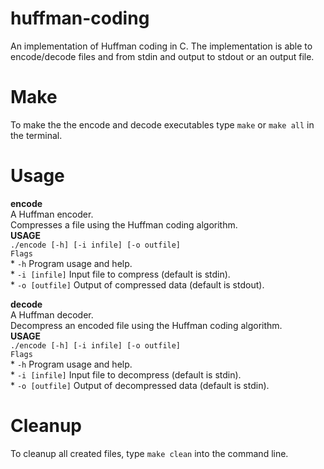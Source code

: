 # huffman-coding
An implementation of Huffman coding in C. The implementation is able to encode/decode files and from stdin and output to stdout or an output file. 

# Make
To make the the encode and decode executables type `make` or `make all` in the terminal.

# Usage
**encode**  
A Huffman encoder.  
Compresses a file using the Huffman coding algorithm.  
**USAGE**  
`./encode [-h] [-i infile] [-o outfile]`  
`Flags`  
    * `-h` Program usage and help.  
    * `-i [infile]` Input file to compress (default is stdin).  
    * `-o [outfile]` Output of compressed data (default is stdout).

**decode**  
A Huffman decoder.  
Decompress an encoded file using the Huffman coding algorithm.  
**USAGE**  
`./encode [-h] [-i infile] [-o outfile]`  
`Flags`  
    * `-h` Program usage and help.  
    * `-i [infile]` Input file to decompress (default is stdin).  
    * `-o [outfile]` Output of decompressed data (default is stdin).  
  
# Cleanup
To cleanup all created files, type `make clean` into the command line.
